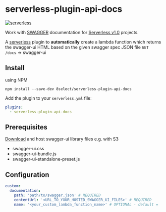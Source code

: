 # serverless-plugin-api-docs
[![serverless](http://public.serverless.com/badges/v3.svg)](http://www.serverless.com)

Work with [SWAGGER](https://swagger.io/docs/specification) documentation for [Serverless v1.0](https://serverless.com/) projects.

A [serverless](http://www.serverless.com) plugin to **automatically** create a lambda function which returns the swagger-ui HTML based on the given swagger spec JSON file `GET /docs` => swagger-ui

## Install
using NPM

`npm install --save-dev 8select/serverless-plugin-api-docs`

Add the plugin to your `serverless.yml` file:

```yaml
plugins:
  - serverless-plugin-api-docs
```

## Prerequisites
[Download](https://swagger.io/swagger-ui/) and host swagger-ui library files e.g. with S3
  * swagger-ui.css
  * swagger-ui-bundle.js
  * swagger-ui-standalone-preset.js

## Configuration

```yaml
custom:
  documentation:
    path: 'path/to/swagger.json' # REQUIRED
    contentUrl: '<URL_TO_YOUR_HOSTED_SWAGGER_UI_FILES>' # REQUIRED
    name: '<your_custom_lambda_function_name>' # OPTIONAL - default = 'docs'
```
